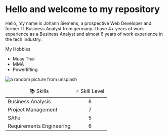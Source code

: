 <h1>Hello and welcome to my repository</h1>

Hello, my name is Johann Siemens, a prospective Web Developer and former IT Business Analyst from germany. I have 4+ years of work experience as a Business Analyst and almost 6 years of work experience in the tech industry.

My Hobbies
- Muay Thai
- MMA
- Powerlifting

![a random picture from unsplash](https://unsplash.com/de/fotos/fIq0tET6llw)

<table>
  <thead align="center">
    <tr border: none;>
      <td>📚 Skills</td>
      <td>⭐ Skill Level</td>
    </tr>
  </thead>
  <tbody>
    <tr>
      <td>Business Analysis</td>
      <td align="center">8</td>
    </tr>
    <tr>
      <td>Project Management</td>
      <td align="center">7</td>
    </tr>
    <tr>
      <td>SAFe</td>
      <td align="center">5</td>
    </tr>
    <tr>
      <td>Requirements Engineering</td>
      <td align="center">6</td>
    </tr>
  </tbody>
</table>
  
